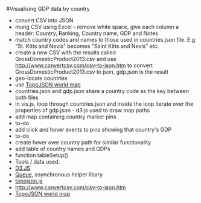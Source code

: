 
#Visualising GDP data by country

* convert CSV into JSON
 * mung CSV using Excel - remove white space, give each column a header: Country, Ranking, Country name, GDP and Notes 
 * match country codes and names to those used in countries.json file. E.g "St. Kitts and Nevis" becomes "Saint Kitts and Nevis" etc.
 * create a new CSV with the results called GrossDomesticProduct2013.csv and use http://www.convertcsv.com/csv-to-json.htm to convert GrossDomesticProduct2013.csv to json, gdp.json is the result
* geo-locate countries
 * use <a href="https://gist.github.com/alexwebgr/10249781">TopoJSON world map</a> 
 * countries.json and gdp.json share a country code as the key between both files
 * in vis.js, loop through countries.json and inside the loop iterate over the properties of gdp.json - d3.js used to draw map paths
* add map containing country marker pins
 * to-do
* add click and hover events to pins showing that country's GDP
 * to-do
 * create hover over country path for similar functionality 
* add table of country names and GDPs 
 * function tableSetup() 
* Tools / data used: 
 * <a href="http://d3js.org/">D3.JS</a>
 * <a href="https://github.com/mbostock/queue">Queue</a>, asynchronous helper libary
 * <a href="https://github.com/mbostock/topojson/blob/master/topojson.js">topojson.js</a>
 * http://www.convertcsv.com/csv-to-json.htm
 * <a href="https://gist.github.com/alexwebgr/10249781">TopoJSON world map</a>


